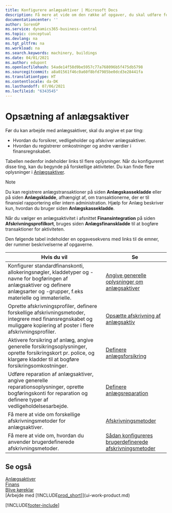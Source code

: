 ```yaml
---
title: Konfigurere anlægsaktiver | Microsoft Docs
description: Få mere at vide om den række af opgaver, du skal udføre for at oprette anlægsaktiver, f.eks. maskiner eller bygninger.
documentationcenter: ''
author: SorenGP
ms.service: dynamics365-business-central
ms.topic: conceptual
ms.devlang: na
ms.tgt_pltfrm: na
ms.workload: na
ms.search.keywords: machinery, buildings
ms.date: 04/01/2021
ms.author: edupont
ms.openlocfilehash: 54ade14f58d9be5957c77a768096b5f475db5798
ms.sourcegitcommit: a8a01561f46c0a60f8bfd7985be0dcd3e28441fa
ms.translationtype: HT
ms.contentlocale: da-DK
ms.lasthandoff: 07/06/2021
ms.locfileid: "6343545"
---
```

# <a name="setting-up-fixed-assets"></a>Opsætning af anlægsaktiver
Før du kan arbejde med anlægsaktiver, skal du angive et par ting:  

* Hvordan du forsikrer, vedligeholder og afskriver anlægsaktiver.  
* Hvordan du registrerer omkostninger og andre værdier i finansregnskabet.  

Tabellen nedenfor indeholder links til flere oplysninger. Når du konfigureret disse ting, kan du begynde på forskellige aktiviteter. Du kan finde flere oplysninger i [Anlægsaktiver](fa-manage.md).  

> [!NOTE]  
>   Du kan registrere anlægstransaktioner på siden **Anlægskassekladde** eller på siden **Anlægskladde**, afhængigt af, om transaktionerne, der er til finansiel rapportering eller intern administration. Hjælp for Anlæg beskriver kun, hvordan du bruger siden **Anlægskassekladde**.  

Når du vælger en anlægsaktivitet i afsnittet **Finansintegration** på siden **Afskrivningsprofilkort**, bruges siden **Anlægsfinanskladde** til at bogføre transaktioner for aktiviteten.

Den følgende tabel indeholder en opgavesekvens med links til de emner, der rummer beskrivelserne af opgaverne.  

| Hvis du vil | Se |
| --- | --- |
| Konfigurer standardfinanskonti, allokeringsnøgler, kladdetyper og -navne for bogføringen af anlægsaktiver og definere anlægsarter og -grupper, f.eks materielle og immaterielle. |[Angive generelle oplysninger om anlægsaktiver](fa-how-setup-general.md) |
| Oprette afskrivningsprofiler, definere forskellige afskrivningsmetoder, integrere med finansregnskabet og muliggøre kopiering af poster i flere afskrivningsprofiler. |[Opsætte afskrivning af anlægsaktiv](fa-how-setup-depreciation.md) |
| Aktivere forsikring af anlæg, angive generelle forsikringsoplysninger, oprette forsikringskort pr. police, og klargøre kladder til at bogføre forsikringsomkostninger. |[Definere anlægsforsikring](fa-how-setup-insurance.md) |
| Udføre reparation af anlægsaktiver, angive generelle reparationsoplysninger, oprette bogføringskonti for reparation og definere typer af vedligeholdelsesarbejde. |[Definere anlægsreparation](fa-how-setup-maintenance.md) |
| Få mere at vide om forskellige afskrivningsmetoder for anlægsaktiver. |[Afskrivningsmetoder](fa-depreciation-methods.md) |
| Få mere at vide om, hvordan du anvender brugerdefinerede afskrivningsmetoder. |[Sådan konfigureres brugerdefinerede afskrivningsmetoder](fa-how-setup-user-defined-depreciation-method.md) |


## <a name="see-also"></a>Se også
[Anlægsaktiver](fa-manage.md)  
[Finans](finance.md)  
[Blive køreklar](ui-get-ready-business.md)  
[Arbejde med [!INCLUDE[prod_short](includes/prod_short.md)]](ui-work-product.md)


[!INCLUDE[footer-include](includes/footer-banner.md)]
